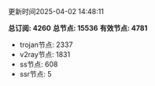 更新时间2025-04-02 14:48:11

**总订阅: 4260**
**总节点: 15536**
**有效节点: 4781**
- trojan节点: 2337
- v2ray节点: 1831
- ss节点: 608
- ssr节点: 5
